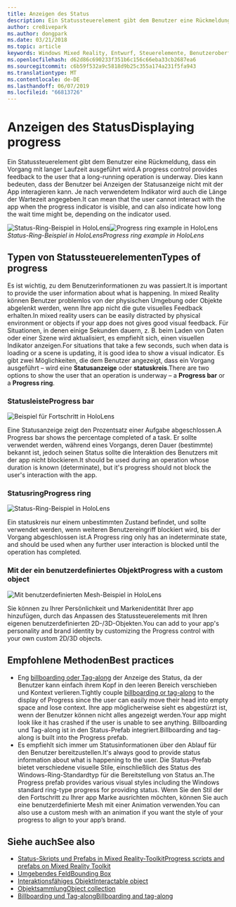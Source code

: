 ```yaml
---
title: Anzeigen des Status
description: Ein Statussteuerelement gibt dem Benutzer eine Rückmeldung, dass ein Vorgang mit langer Laufzeit ausgeführt wird.
author: cre8ivepark
ms.author: dongpark
ms.date: 03/21/2018
ms.topic: article
keywords: Windows Mixed Reality, Entwurf, Steuerelemente, Benutzeroberfläche, ux
ms.openlocfilehash: d62d86c690233f351b6c156c66eba33cb2687ea6
ms.sourcegitcommit: c6b59f532a9c5818d9b25c355a174a231f5fa943
ms.translationtype: MT
ms.contentlocale: de-DE
ms.lasthandoff: 06/07/2019
ms.locfileid: "66813726"
---
```

# <a name="displaying-progress"></a><span data-ttu-id="b325f-104">Anzeigen des Status</span><span class="sxs-lookup"><span data-stu-id="b325f-104">Displaying progress</span></span>

<span data-ttu-id="b325f-105">Ein Statussteuerelement gibt dem Benutzer eine Rückmeldung, dass ein Vorgang mit langer Laufzeit ausgeführt wird.</span><span class="sxs-lookup"><span data-stu-id="b325f-105">A progress control provides feedback to the user that a long-running operation is underway.</span></span> <span data-ttu-id="b325f-106">Dies kann bedeuten, dass der Benutzer bei Anzeigen der Statusanzeige nicht mit der App interagieren kann. Je nach verwendetem Indikator wird auch die Länge der Wartezeit angegeben.</span><span class="sxs-lookup"><span data-stu-id="b325f-106">It can mean that the user cannot interact with the app when the progress indicator is visible, and can also indicate how long the wait time might be, depending on the indicator used.</span></span>

<span data-ttu-id="b325f-107">![Status-Ring-Beispiel in HoloLens](images/HoloLens2_Loader.gif)</span><span class="sxs-lookup"><span data-stu-id="b325f-107">![Progress ring example in HoloLens](images/HoloLens2_Loader.gif)</span></span><br>
<span data-ttu-id="b325f-108">*Status-Ring-Beispiel in HoloLens*</span><span class="sxs-lookup"><span data-stu-id="b325f-108">*Progress ring example in HoloLens*</span></span>

## <a name="types-of-progress"></a><span data-ttu-id="b325f-109">Typen von Statussteuerelementen</span><span class="sxs-lookup"><span data-stu-id="b325f-109">Types of progress</span></span>

<span data-ttu-id="b325f-110">Es ist wichtig, zu dem Benutzerinformationen zu was passiert.</span><span class="sxs-lookup"><span data-stu-id="b325f-110">It is important to provide the user information about what is happening.</span></span> <span data-ttu-id="b325f-111">In mixed Reality können Benutzer problemlos von der physischen Umgebung oder Objekte abgelenkt werden, wenn Ihre app nicht die gute visuelles Feedback erhalten.</span><span class="sxs-lookup"><span data-stu-id="b325f-111">In mixed reality users can be easily distracted by physical environment or objects if your app does not gives good visual feedback.</span></span> <span data-ttu-id="b325f-112">Für Situationen, in denen einige Sekunden dauern, z. B. beim Laden von Daten oder einer Szene wird aktualisiert, es empfiehlt sich, einen visuellen Indikator anzeigen.</span><span class="sxs-lookup"><span data-stu-id="b325f-112">For situations that take a few seconds, such when data is loading or a scene is updating, it is good idea to show a visual indicator.</span></span> <span data-ttu-id="b325f-113">Es gibt zwei Möglichkeiten, die dem Benutzer angezeigt, dass ein Vorgang ausgeführt – wird eine **Statusanzeige** oder **statuskreis**.</span><span class="sxs-lookup"><span data-stu-id="b325f-113">There are two options to show the user that an operation is underway – a **Progress bar** or a **Progress ring**.</span></span>

### <a name="progress-bar"></a><span data-ttu-id="b325f-114">Statusleiste</span><span class="sxs-lookup"><span data-stu-id="b325f-114">Progress bar</span></span>

![Beispiel für Fortschritt in HoloLens](images/640px-progressbar.jpg)

<span data-ttu-id="b325f-116">Eine Statusanzeige zeigt den Prozentsatz einer Aufgabe abgeschlossen.</span><span class="sxs-lookup"><span data-stu-id="b325f-116">A Progress bar shows the percentage completed of a task.</span></span> <span data-ttu-id="b325f-117">Er sollte verwendet werden, während eines Vorgangs, deren Dauer (bestimmte) bekannt ist, jedoch seinen Status sollte die Interaktion des Benutzers mit der app nicht blockieren.</span><span class="sxs-lookup"><span data-stu-id="b325f-117">It should be used during an operation whose duration is known (determinate), but it's progress should not block the user's interaction with the app.</span></span>

### <a name="progress-ring"></a><span data-ttu-id="b325f-118">Statusring</span><span class="sxs-lookup"><span data-stu-id="b325f-118">Progress ring</span></span>

![Status-Ring-Beispiel in HoloLens](images/640px-progressring.jpg)

<span data-ttu-id="b325f-120">Ein statuskreis nur einem unbestimmten Zustand befindet, und sollte verwendet werden, wenn weiteren Benutzereingriff blockiert wird, bis der Vorgang abgeschlossen ist.</span><span class="sxs-lookup"><span data-stu-id="b325f-120">A Progress ring only has an indeterminate state, and should be used when any further user interaction is blocked until the operation has completed.</span></span>

### <a name="progress-with-a-custom-object"></a><span data-ttu-id="b325f-121">Mit der ein benutzerdefiniertes Objekt</span><span class="sxs-lookup"><span data-stu-id="b325f-121">Progress with a custom object</span></span>

![Mit benutzerdefinierten Mesh-Beispiel in HoloLens](images/640px-progresscustom.jpg)

<span data-ttu-id="b325f-123">Sie können zu Ihrer Persönlichkeit und Markenidentität Ihrer app hinzufügen, durch das Anpassen des Statussteuerelements mit Ihren eigenen benutzerdefinierten 2D-/3D-Objekten.</span><span class="sxs-lookup"><span data-stu-id="b325f-123">You can add to your app's personality and brand identity by customizing the Progress control with your own custom 2D/3D objects.</span></span>

## <a name="best-practices"></a><span data-ttu-id="b325f-124">Empfohlene Methoden</span><span class="sxs-lookup"><span data-stu-id="b325f-124">Best practices</span></span>
* <span data-ttu-id="b325f-125">Eng [billboarding oder Tag-along](billboarding-and-tag-along.md) der Anzeige des Status, da der Benutzer kann einfach ihrem Kopf in den leeren Bereich verschieben und Kontext verlieren.</span><span class="sxs-lookup"><span data-stu-id="b325f-125">Tightly couple [billboarding or tag-along](billboarding-and-tag-along.md) to the display of Progress since the user can easily move their head into empty space and lose context.</span></span> <span data-ttu-id="b325f-126">Ihre app möglicherweise sieht es abgestürzt ist, wenn der Benutzer können nicht alles angezeigt werden.</span><span class="sxs-lookup"><span data-stu-id="b325f-126">Your app might look like it has crashed if the user is unable to see anything.</span></span> <span data-ttu-id="b325f-127">Billboarding und Tag-along ist in den Status-Prefab integriert.</span><span class="sxs-lookup"><span data-stu-id="b325f-127">Billboarding and tag-along is built into the Progress prefab.</span></span>
* <span data-ttu-id="b325f-128">Es empfiehlt sich immer um Statusinformationen über den Ablauf für den Benutzer bereitzustellen.</span><span class="sxs-lookup"><span data-stu-id="b325f-128">It's always good to provide status information about what is happening to the user.</span></span> <span data-ttu-id="b325f-129">Die Status-Prefab bietet verschiedene visuelle Stile, einschließlich des Status des Windows-Ring-Standardtyp für die Bereitstellung von Status an.</span><span class="sxs-lookup"><span data-stu-id="b325f-129">The Progress prefab provides various visual styles including the Windows standard ring-type progress for providing status.</span></span> <span data-ttu-id="b325f-130">Wenn Sie den Stil der den Fortschritt zu Ihrer app Marke ausrichten möchten, können Sie auch eine benutzerdefinierte Mesh mit einer Animation verwenden.</span><span class="sxs-lookup"><span data-stu-id="b325f-130">You can also use a custom mesh with an animation if you want the style of your progress to align to your app’s brand.</span></span>

## <a name="see-also"></a><span data-ttu-id="b325f-131">Siehe auch</span><span class="sxs-lookup"><span data-stu-id="b325f-131">See also</span></span>
* [<span data-ttu-id="b325f-132">Status-Skripts und Prefabs in Mixed Reality-Toolkit</span><span class="sxs-lookup"><span data-stu-id="b325f-132">Progress scripts and prefabs on Mixed Reality Toolkit</span></span>](https://github.com/microsoft/MixedRealityToolkit-Unity/tree/mrtk_development/Assets/MixedRealityToolkit.SDK/Features/UX/Prefabs/Loader)
* [<span data-ttu-id="b325f-133">Umgebendes Feld</span><span class="sxs-lookup"><span data-stu-id="b325f-133">Bounding Box</span></span>](app-bar-and-bounding-box.md)
* [<span data-ttu-id="b325f-134">Interaktionsfähiges Objekt</span><span class="sxs-lookup"><span data-stu-id="b325f-134">Interactable object</span></span>](interactable-object.md)
* [<span data-ttu-id="b325f-135">Objektsammlung</span><span class="sxs-lookup"><span data-stu-id="b325f-135">Object collection</span></span>](object-collection.md)
* [<span data-ttu-id="b325f-136">Billboarding und Tag-along</span><span class="sxs-lookup"><span data-stu-id="b325f-136">Billboarding and tag-along</span></span>](billboarding-and-tag-along.md)
